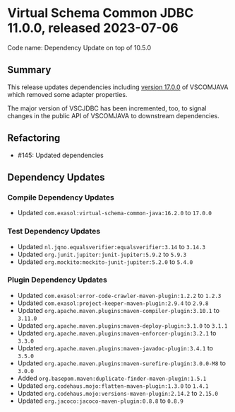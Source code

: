 # Virtual Schema Common JDBC 11.0.0, released 2023-07-06

Code name: Dependency Update on top of 10.5.0

## Summary

This release updates dependencies including [version 17.0.0](https://github.com/exasol/virtual-schema-common-java/releases/tag/17.0.0) of VSCOMJAVA which removed some adapter properties.

The major version of VSCJDBC has been incremented, too, to signal changes in the public API of VSCOMJAVA to downstream dependencies.

## Refactoring

* #145: Updated dependencies

## Dependency Updates

### Compile Dependency Updates

* Updated `com.exasol:virtual-schema-common-java:16.2.0` to `17.0.0`

### Test Dependency Updates

* Updated `nl.jqno.equalsverifier:equalsverifier:3.14` to `3.14.3`
* Updated `org.junit.jupiter:junit-jupiter:5.9.2` to `5.9.3`
* Updated `org.mockito:mockito-junit-jupiter:5.2.0` to `5.4.0`

### Plugin Dependency Updates

* Updated `com.exasol:error-code-crawler-maven-plugin:1.2.2` to `1.2.3`
* Updated `com.exasol:project-keeper-maven-plugin:2.9.4` to `2.9.8`
* Updated `org.apache.maven.plugins:maven-compiler-plugin:3.10.1` to `3.11.0`
* Updated `org.apache.maven.plugins:maven-deploy-plugin:3.1.0` to `3.1.1`
* Updated `org.apache.maven.plugins:maven-enforcer-plugin:3.2.1` to `3.3.0`
* Updated `org.apache.maven.plugins:maven-javadoc-plugin:3.4.1` to `3.5.0`
* Updated `org.apache.maven.plugins:maven-surefire-plugin:3.0.0-M8` to `3.0.0`
* Added `org.basepom.maven:duplicate-finder-maven-plugin:1.5.1`
* Updated `org.codehaus.mojo:flatten-maven-plugin:1.3.0` to `1.4.1`
* Updated `org.codehaus.mojo:versions-maven-plugin:2.14.2` to `2.15.0`
* Updated `org.jacoco:jacoco-maven-plugin:0.8.8` to `0.8.9`
